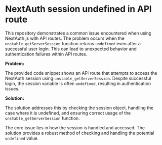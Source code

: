 # NextAuth session undefined in API route

This repository demonstrates a common issue encountered when using NextAuth.js with API routes.  The problem occurs when the `unstable_getServerSession` function returns `undefined` even after a successful user login.  This can lead to unexpected behavior and authentication failures within API routes.

**Problem:**

The provided code snippet shows an API route that attempts to access the NextAuth session using `unstable_getServerSession`. Despite successful login, the session variable is often `undefined`, resulting in authentication issues.

**Solution:**

The solution addresses this by checking the session object, handling the case where it is undefined, and ensuring correct usage of the `unstable_getServerSession` function.

The core issue lies in how the session is handled and accessed.  The solution provides a robust method of checking and handling the potential `undefined` value.